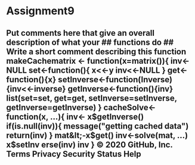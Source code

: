 # Assignment9
## Put comments here that give an overall description of what your ## functions do  ## Write a short comment describing this function  makeCachematrix &lt;- function(x=matrix()){   inv&lt;-NULL   set&lt;-function(){          x&lt;&lt;-y     inv&lt;&lt;-NULL   }   get&lt;-function(){x}   setInverse&lt;-function(Inverse){inv&lt;&lt;-inverse}   getInverse&lt;-function(){inv}   list(set=set, get=get, setInverse=setInverse, getInverse=getInverse) }  cacheSolve&lt;-function(x, ...){      inv&lt;- x$getInverse()   if(is.null(inv)){          message("getting cached data")     return(inv)        }   mat&lt;-x$get()   inv&lt;-solve(mat, ...)   x$setInv erse(inv)   inv }      © 2020 GitHub, Inc.     Terms     Privacy     Security     Status     Help
